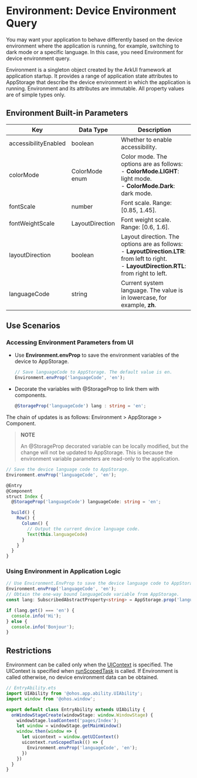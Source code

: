 # Environment: Device Environment Query


You may want your application to behave differently based on the device environment where the application is running, for example, switching to dark mode or a specific language. In this case, you need Environment for device environment query.


Environment is a singleton object created by the ArkUI framework at application startup. It provides a range of application state attributes to AppStorage that describe the device environment in which the application is running. Environment and its attributes are immutable. All property values are of simple types only.


## Environment Built-in Parameters

| Key| Data Type| Description                                     |
| ------------------ | ------------------ | ------------------ |
| accessibilityEnabled              | boolean                  | Whether to enable accessibility.                |
| colorMode              | ColorMode enum                  | Color mode. The options are as follows:<br>- **ColorMode.LIGHT**: light mode.<br>- **ColorMode.Dark**: dark mode.                |
| fontScale              | number                  | Font scale. Range: [0.85, 1.45].                |
| fontWeightScale              | LayoutDirection                  | Font weight scale. Range: [0.6, 1.6].               |
| layoutDirection              | boolean                  | Layout direction. The options are as follows:<br>- **LayoutDirection.LTR**: from left to right.<br>- **LayoutDirection.RTL**: from right to left.                |
| languageCode              | string                  | Current system language. The value is in lowercase, for example, **zh**.                |


## Use Scenarios


### Accessing Environment Parameters from UI

- Use **Environment.envProp** to save the environment variables of the device to AppStorage.

  ```ts
  // Save languageCode to AppStorage. The default value is en.
  Environment.envProp('languageCode', 'en');
  ```

- Decorate the variables with \@StorageProp to link them with components.

  ```ts
  @StorageProp('languageCode') lang : string = 'en';
  ```

The chain of updates is as follows: Environment > AppStorage > Component.

> **NOTE**
>
> An \@StorageProp decorated variable can be locally modified, but the change will not be updated to AppStorage. This is because the environment variable parameters are read-only to the application.


```ts
// Save the device language code to AppStorage.
Environment.envProp('languageCode', 'en');

@Entry
@Component
struct Index {
  @StorageProp('languageCode') languageCode: string = 'en';

  build() {
    Row() {
      Column() {
        // Output the current device language code.
        Text(this.languageCode)
      }
    }
  }
}
```


### Using Environment in Application Logic


```ts
// Use Environment.EnvProp to save the device language code to AppStorage.
Environment.envProp('languageCode', 'en');
// Obtain the one-way bound languageCode variable from AppStorage.
const lang: SubscribedAbstractProperty<string> = AppStorage.prop('languageCode');

if (lang.get() === 'en') {
  console.info('Hi');
} else {
  console.info('Bonjour');
}
```


## Restrictions


Environment can be called only when the [UIContext](../reference/apis/js-apis-arkui-UIContext.md#uicontext) is specified. The UIContext is specified when [runScopedTask](../reference/apis/js-apis-arkui-UIContext.md#runscopedtask) is called. If Environment is called otherwise, no device environment data can be obtained.


```ts
// EntryAbility.ets
import UIAbility from '@ohos.app.ability.UIAbility';
import window from '@ohos.window';

export default class EntryAbility extends UIAbility {
  onWindowStageCreate(windowStage: window.WindowStage) {
    windowStage.loadContent('pages/Index');
    let window = windowStage.getMainWindow()
    window.then(window => {
      let uicontext = window.getUIContext()
      uicontext.runScopedTask(() => {
        Environment.envProp('languageCode', 'en');
      })
    })
  }
}
```
